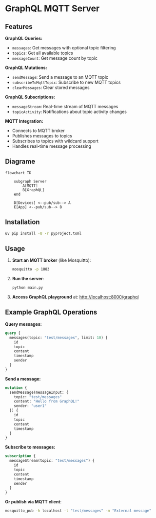 # GraphQL MQTT Server

## Features

**GraphQL Queries:**

- `messages`: Get messages with optional topic filtering
- `topics`: Get all available topics
- `messageCount`: Get message count by topic

**GraphQL Mutations:**

- `sendMessage`: Send a message to an MQTT topic
- `subscribeToMqttTopic`: Subscribe to new MQTT topics
- `clearMessages`: Clear stored messages

**GraphQL Subscriptions:**

- `messageStream`: Real-time stream of MQTT messages
- `topicActivity`: Notifications about topic activity changes

**MQTT Integration:**

- Connects to MQTT broker
- Publishes messages to topics
- Subscribes to topics with wildcard support
- Handles real-time message processing

## Diagrame

```mermaid
flowchart TD

    subgraph Server
        A[MQTT]
        B[GraphQL] 
    end

    D[Devices] <--pub/sub--> A
    E[App] <--pub/sub--> B
```

## Installation

```bash
uv pip install -U -r pyproject.toml
```

## Usage

1. **Start an MQTT broker** (like Mosquitto):

   ```bash
   mosquitto -p 1883
   ```

2. **Run the server**:

   ```bash
   python main.py
   ```

3. **Access GraphQL playground** at: <http://localhost:8000/graphql>

## Example GraphQL Operations

**Query messages:**

```graphql
query {
  messages(topic: "test/messages", limit: 10) {
    id
    topic
    content
    timestamp
    sender
  }
}
```

**Send a message:**

```graphql
mutation {
  sendMessage(messageInput: {
    topic: "test/messages"
    content: "Hello from GraphQL!"
    sender: "user1"
  }) {
    id
    topic
    content
    timestamp
  }
}
```

**Subscribe to messages:**

```graphql
subscription {
  messageStream(topic: "test/messages") {
    id
    topic
    content
    timestamp
    sender
  }
}
```

**Or publish via MQTT client**:

   ```bash
   mosquitto_pub -h localhost -t "test/messages" -m "External message"
   ```
